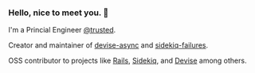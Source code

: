 ### Hello, nice to meet you. 👋

I'm a Princial Engineer [@trusted](https://github.com/trusted).

Creator and maintainer of [devise-async](https://github.com/mhfs/devise-async) and [sidekiq-failures](https://github.com/mhfs/sidekiq-failures).

OSS contributor to projects like [Rails](https://github.com/rails/rails/pulls?q=is%3Apr+is%3Aclosed+author%3Amhfs), [Sidekiq](https://github.com/sidekiq/sidekiq/pulls?q=is%3Apr+is%3Aclosed+author%3Amhfs), and [Devise](https://github.com/heartcombo/devise/pulls?q=is%3Apr+is%3Aclosed+author%3Amhfs) among others.
